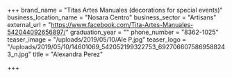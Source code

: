 +++
brand_name = "Titas Artes Manuales (decorations for special events)"
business_location_name = "Nosara Centro"
business_sector = "Artisans"
external_url = "https://www.facebook.com/Tita-Artes-Manuales-542044092656897/"
graduation_year = ""
phone_number = "8362-1025"
teaser_image = "/uploads/2019/05/10/Ale P.jpg"
teaser_logo = "/uploads/2019/05/10/14601069_542052199322753_6927066075869588243_n.jpg"
title = "Alexandra Perez"

+++
